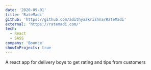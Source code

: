 ```yaml
---
date: '2020-09-01'
title: 'RateMadi'
github: 'https://github.com/adithyaakrishna/RateMadi'
external: 'https://ratemadi.com/'
tech:
  - React
  - SASS
company: 'Bounce'
showInProjects: true
---
```


A react app for delivery boys to get rating and tips from customers